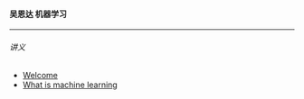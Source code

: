#### 吴恩达 机器学习
----

###### 讲义
- [Welcome](讲义/1_Lecture1.pdf)
- [What is machine learning](讲义/1_Lecture1.pdf)

